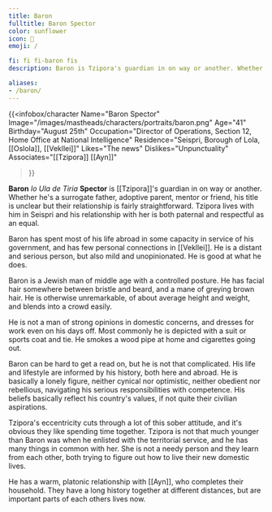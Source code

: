 ```yaml
---
title: Baron
fulltitle: Baron Spector
color: sunflower
icon: 👔
emoji: /

fi: fi fi-baron fis
description: Baron is Tzipora's guardian in on way or another. Whether he's a surrogate father, adoptive parent, mentor or friend, his title is unclear but their relationship is close.

aliases:
- /baron/
---
```

{{<infobox/character
	Name="Baron Spector"
    Image="/images/mastheads/characters/portraits/baron.png"
    Age="41"
    Birthday="August 25th"
	Occupation="Director of Operations, Section 12, Home Office at National Intelligence"
	Residence="Seispri, Borough of Lola, [[Oslola]], [[Vekllei]]"
    Likes="The news"
    Dislikes="Unpunctuality"
    Associates="[[Tzipora]] [[Ayn]]"
>}}

**Baron** *lo Ula de Tiria* **Spector** is [[Tzipora]]'s guardian in on way or another. Whether he's a surrogate father, adoptive parent, mentor or friend, his title is unclear but their relationship is fairly straightforward. Tzipora lives with him in Seispri and his relationship with her is both paternal and respectful as an equal.

Baron has spent most of his life abroad in some capacity in service of his government, and has few personal connections in [[Vekllei]]. He is a distant and serious person, but also mild and unopinionated. He is good at what he does.

Baron is a Jewish man of middle age with a controlled posture. He has facial hair somewhere between bristle and beard, and a mane of greying brown hair. He is otherwise unremarkable, of about average height and weight, and blends into a crowd easily.

He is not a man of strong opinions in domestic concerns, and dresses for work even on his days off. Most commonly he is depicted with a suit or sports coat and tie. He smokes a wood pipe at home and cigarettes going out.

Baron can be hard to get a read on, but he is not that complicated. His life and lifestyle are informed by his history, both here and abroad. He is basically a lonely figure, neither cynical nor optimistic, neither obedient nor rebellious, navigating his serious responsibilities with competence. His beliefs basically reflect his country's values, if not quite their civilian aspirations.

Tzipora's eccentricity cuts through a lot of this sober attitude, and it's obvious they like spending time together. Tzipora is not that much younger than Baron was when he enlisted with the territorial service, and he has many things in common with her. She is not a needy person and they learn from each other, both trying to figure out how to live their new domestic lives.

He has a warm, platonic relationship with [[Ayn]], who completes their household. They have a long history together at different distances, but are important parts of each others lives now.